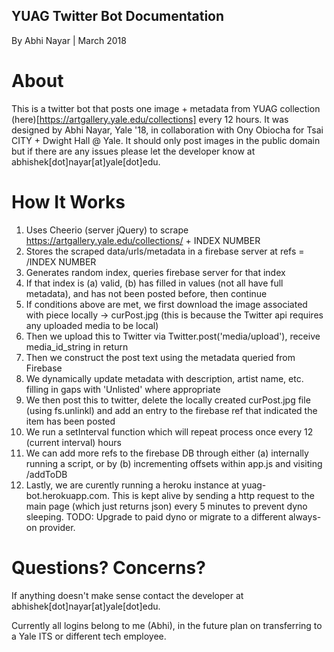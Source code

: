 ## YUAG Twitter Bot Documentation

By Abhi Nayar | March 2018

# About
This is a twitter bot that posts one image + metadata from YUAG collection (here)[https://artgallery.yale.edu/collections] every 12 hours. It was designed by Abhi Nayar, Yale '18, in collaboration with Ony Obiocha for Tsai CITY + Dwight Hall @ Yale. It should only post images in the public domain but if there are any issues please let the developer know at abhishek[dot]nayar[at]yale[dot]edu.

# How It Works
1. Uses Cheerio (server jQuery) to scrape https://artgallery.yale.edu/collections/ + INDEX NUMBER
1. Stores the scraped data/urls/metadata in a firebase server at refs = /INDEX NUMBER
1. Generates random index, queries firebase server for that index
1. If that index is (a) valid, (b) has filled in values (not all have full metadata), and has not been posted before, then continue
1. If conditions above are met, we first download the image associated with piece locally -> curPost.jpg (this is because the Twitter api requires any uploaded media to be local)
1. Then we upload this to Twitter via Twitter.post('media/upload'), receive media_id_string in return
1. Then we construct the post text using the metadata queried from Firebase
1. We dynamically update metadata with description, artist name, etc. filling in gaps with 'Unlisted' where appropriate
1. We then post this to twitter, delete the locally created curPost.jpg file (using fs.unlinkl) and add an entry to the firebase ref that indicated the item has been posted
1. We run a setInterval function which will repeat process once every 12 (current interval) hours
1. We can add more refs to the firebase DB through either (a) internally running a script, or by (b) incrementing offsets within app.js and visiting /addToDB
1. Lastly, we are curently running a heroku instance at yuag-bot.herokuapp.com. This is kept alive by sending a http request to the main page (which just returns json) every 5 minutes to prevent dyno sleeping. TODO: Upgrade to paid dyno or migrate to a different always-on provider.

# Questions? Concerns?
If anything doesn't make sense contact the developer at abhishek[dot]nayar[at]yale[dot]edu.

Currently all logins belong to me (Abhi), in the future plan on transferring to a Yale ITS or different tech employee.
